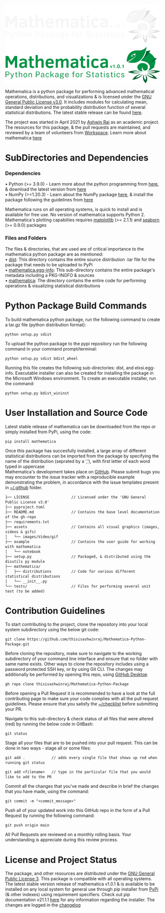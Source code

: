 ![](https://github.com/thisisashwinraj/Mathematica-Python-Package/blob/main/assets/images/Mathematica_Banner_Dark.png#gh-dark-mode-only)
![](https://github.com/thisisashwinraj/Mathematica-Python-Package/blob/main/assets/images/Mathematica_Banner_Light.png#gh-light-mode-only)

Mathematica is a python package for performing advanced mathematical operations, distributions, and visualizations & is licensed under the [GNU General Public License v3.0](https://github.com/thisisashwinraj/Mathematica-Python-Package/blob/main/LICENSE). It includes modules for calculating mean, standard deviation and the probability distribution function of several statistical distributions. The latest stable release can be found [here](https://pypi.org/project/mathematica/).

The project was started in April 2021 by [Ashwin Raj](https://www.github.com/thisisashwinraj) as an academic project. The resources for this package, & the pull requests are maintained, and reviewed by a team of volunteers from [Workspace](https://github.com/workspacedevelopers). Learn more about mathematica [here](https://codeinplace.stanford.edu/2021/showcase/436)


# SubDirectories and Dependencies
### Dependencies
• Python (>= 3.9.0) - Learn more about the python programming from [here](https://www.python.org/), & download the latest version from [here](https://www.python.org/downloads/)
<br>
• NumPy (>=1.20.3) - Learn about the NumPy package [here](https://numpy.org/), & install the package following the guidelines from [here](https://numpy.org/install/)

Mathematica runs on all operating systems, is quick to install and is available for free use. No version of mathematica supports Python 2. Mathematica's plotting capabiliies requires [matplotlib](https://matplotlib.org/) (>= 2.1.1) and [seaborn](https://seaborn.pydata.org/) (>= 0.9.0) packages

### Files and Folders
The files & directories, that are used are of critical importance to the mathematica python package are as mentioned:
<br>
• [dist](https://github.com/thisisashwinraj/Mathematica-Python-Package/tree/main/dist): This directory contains the entire source distribution .tar file for the package that needs to be uploaded to PyPi
<br>
• [mathematica.egg-info](https://github.com/thisisashwinraj/Mathematica-Python-Package/tree/main/mathematica.egg-info): This sub-directory contains the entire package's metadata including a PKG-INGFO & sources
<br>
• [mathematica](https://github.com/thisisashwinraj/Mathematica-Python-Package/tree/main/mathematica): The directory contains the entire code for performing operations & visualizing statistical distributions

# Python Package Build Commands
To build mathematica python package, run the following command to create a tar.gz file (python distribution format):
```
python setup.py sdist
```
To upload the python package to the pypi repository run the following command in your command prompt/terminal:
```
python setup.py sdist bdist_wheel
```
Running this file creates the following sub-directories: dist, and elxsi.egg-info. Executable installer can also be created for installing the package in the Microsoft Windows environment. 
To create an executable installer, run the command:
```
python setup.py bdist_wininst
```
# User Installation and Source Code
Latest stable release of mathematica can be downloaded from the repo or simply installed from PyPi, using the code:
```
pip install mathematica
```
Once this package has succesfully installed, a large array of different statistical distributions can be imported from the package by specifying the name of the distribution (seprated by a ','), with first letter of each word typed in uppercase
<br>
Mathematica's development takes place on [GitHub](https://github.com/thisisashwinraj/Elxsi-Mathematical-Python-Package). Please submit bugs you may encounter to the issue tracker with a reproducible example demonstrating the problem, in accordance with the issue templates present in [~/.github](https://github.com/thisisashwinraj/Elxsi-Mathematical-Python-Package/tree/main/.github) folder.
    
    ├── LICENSE                   // Licensed under the 'GNU General Public License v3.0'
    ├── pyproject.toml
    ├── README.md                 // Contains the base level documentation of the gh-repo
    ├── requirements.txt
    ├── assets                    // Contains all visual graphics (images, videos & gifs)
    │   └── images/Video/gif 
    ├── example                   // Contains the user guide for working with mathematica
    │   └── notebook
    ├── setup.py                  // Packaged, & distributed using the disutils py module
    ├── mathematica/
    │   ├── distributions         // Code for various different statistical distributions
    │   └── __init__.py
    └── tests/                    // Files for performing several unit test (to be added)
    

# Contribution Guidelines
To start contributing to the project, clone the repository into your local system subdirectory using the below git code:
```
git clone https://github.com/thisisashwinraj/Mathematica-Python-Package.git
```
Before cloning the repository, make sure to navigate to the working subdirectory of your command line interface and ensure that no folder with same name exists. Other ways to clone the repository includes using a password protected SSH key, or by using Git CLI. The changes may additionally be performed by opening this repo, using [GitHub Desktop](https://desktop.github.com/)
```
gh repo clone thisisashwinraj/Mathematica-Python-Package
```
Before opening a Pull Request it is recommended to have a look at the full contributing page to make sure your code complies with all the pull request guidelines. Please ensure that you satisfy the [~/checklist](https://github.com/thisisashwinraj/Elxsi-Mathematical-Python-Package/tree/main/Template%20Files/PULL_REQUEST_TEMPLATE) before submitting your PR.

Navigate to this sub-directory & check status of all files that were altered (red) by running the below code in GitBash:
```
git status
```
Stage all your files that are to be pushed into your pull request. This can be done in two ways - stage all or some files:
```
git add .            // adds every single file that shows up red when running git status
```
```
git add <filename>   // type in the particular file that you would like to add to the PR
```

Commit all the changes that you've made and describe in brief the changes that you have made, using the command:
```
git commit -m "<commit_message>"
```
Push all of your updated work into this GitHub repo in the form of a Pull Request by running the following command:
```
git push origin main
```
All Pull Requests are reviewed on a monthly rolling basis. Your understanding is appreciate during this review process.

# License and Project Status
The package, and other resources are distributed under the [GNU General Public License 3](https://github.com/thisisashwinraj/Elxsi-Mathematical-Python-Package/blob/main/LICENSE). This package is compatible with all operating systems. The latest stable version release of mathematica v1.0.1 & is available to be installed on any local system for general use through pip installer from [PyPi](https://pypi.org/project/elxsi/) (& other indexes) using requirement specifiers. Check out pip documentation v21.1.1 [here](https://pip.pypa.io/en/stable/) for any information regarding the installer. The changes are logged in the [changelog](https://github.com/thisisashwinraj/Mathematica-Python-Package/blob/main/CHANGELOG.md)
